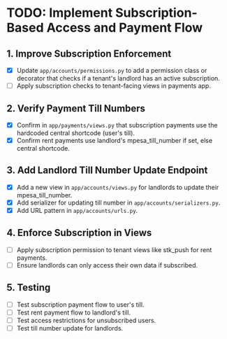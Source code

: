 # TODO: Implement Subscription-Based Access and Payment Flow

## 1. Improve Subscription Enforcement
- [x] Update `app/accounts/permissions.py` to add a permission class or decorator that checks if a tenant's landlord has an active subscription.
- [ ] Apply subscription checks to tenant-facing views in payments app.

## 2. Verify Payment Till Numbers
- [x] Confirm in `app/payments/views.py` that subscription payments use the hardcoded central shortcode (user's till).
- [x] Confirm rent payments use landlord's mpesa_till_number if set, else central shortcode.

## 3. Add Landlord Till Number Update Endpoint
- [x] Add a new view in `app/accounts/views.py` for landlords to update their mpesa_till_number.
- [x] Add serializer for updating till number in `app/accounts/serializers.py`.
- [x] Add URL pattern in `app/accounts/urls.py`.

## 4. Enforce Subscription in Views
- [ ] Apply subscription permission to tenant views like stk_push for rent payments.
- [ ] Ensure landlords can only access their own data if subscribed.

## 5. Testing
- [ ] Test subscription payment flow to user's till.
- [ ] Test rent payment flow to landlord's till.
- [ ] Test access restrictions for unsubscribed users.
- [ ] Test till number update for landlords.
